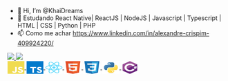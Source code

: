 - 👋 Hi, I’m @KhaiDreams<br>
- 🌱 Estudando React Native| ReactJS | NodeJS | Javascript | Typescript | HTML | CSS | Python | PHP<br>
- 📫 Como me achar https://www.linkedin.com/in/alexandre-crispim-409924220/<br>


<div>
  <a href="https://github.com/KhaiDreams">
  <img height="180em" src="https://github-readme-stats.vercel.app/api?username=KhaiDreams&show_icons=true&theme=dracula&include_all_commits=true&count_private=true"/>
  <img height="180em" src="https://github-readme-stats.vercel.app/api/top-langs/?username=KhaiDreams&layout=compact&langs_count=7&theme=dracula"/>
</div>
  
<div style="display: inline_block">
  <img align="center" alt="Khai" height="30" width="40" src="https://raw.githubusercontent.com/devicons/devicon/master/icons/javascript/javascript-plain.svg">
  <img align="center" alt="Khai" height="30" width="40" src="https://raw.githubusercontent.com/devicons/devicon/master/icons/typescript/typescript-plain.svg">
  <img align="center" alt="Khai" height="30" width="40" src="https://raw.githubusercontent.com/devicons/devicon/master/icons/react/react-original.svg">
  <img align="center" alt="Khai" height="30" width="40" src="https://raw.githubusercontent.com/devicons/devicon/master/icons/html5/html5-original.svg">
  <img align="center" alt="Khai" height="30" width="40" src="https://raw.githubusercontent.com/devicons/devicon/master/icons/css3/css3-original.svg">
  <img align="center" alt="Khai" height="30" width="40" src="https://raw.githubusercontent.com/devicons/devicon/master/icons/python/python-original.svg">
  <img align="center" alt="Khai" height="30" width="40" src="https://raw.githubusercontent.com/devicons/devicon/master/icons/csharp/csharp-original.svg">
</div>

 ##
